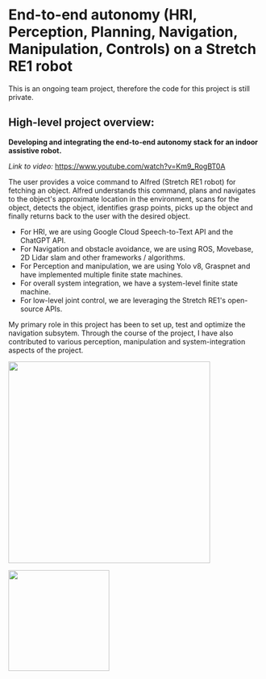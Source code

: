 # End-to-end autonomy (HRI, Perception, Planning, Navigation, Manipulation, Controls) on a Stretch RE1 robot

This is an ongoing team project, therefore the code for this project is still private. 

## High-level project overview:
**Developing and integrating the end-to-end autonomy stack for an indoor assistive robot.**

_Link to video:_ https://www.youtube.com/watch?v=Km9_RogBT0A

The user provides a voice command to Alfred (Stretch RE1 robot) for fetching an object. Alfred understands this command, plans and navigates to the object's approximate location in the environment, scans for the object, detects the object, identifies grasp points, picks up the object and finally returns back to the user with the desired object. 

- For HRI, we are using Google Cloud Speech-to-Text API and the ChatGPT API. 
- For Navigation and obstacle avoidance, we are using ROS, Movebase, 2D Lidar slam and other frameworks / algorithms.
- For Perception and manipulation, we are using Yolo v8, Graspnet and have implemented multiple finite state machines.
- For overall system integration, we have a system-level finite state machine.
- For low-level joint control, we are leveraging the Stretch RE1's open-source APIs.

My primary role in this project has been to set up, test and optimize the navigation subsytem. Through the course of the project, I have also contributed to various perception, manipulation and system-integration aspects of the project.

<img src="https://github.com/shivamtrip/assistive-robot/assets/66013750/1e100290-46ea-495f-a957-8b471560a2af" width="400"> <br />

<img src="https://github.com/shivamtrip/assistive-robot/assets/66013750/70ea1de4-8b33-4bba-8c48-f97217c494ce" width="200">
